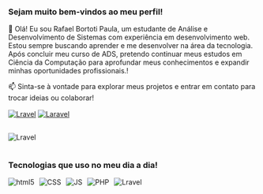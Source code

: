 <div>
    <h3>Sejam muito bem-vindos ao meu perfil!</h3>
    <p>👋 Olá! Eu sou Rafael Bortoti Paula, um estudante de Análise e Desenvolvimento de Sistemas com experiência em desenvolvimento web. Estou sempre buscando aprender e me desenvolver na área da tecnologia. Após concluir meu curso de ADS, pretendo continuar meus estudos em Ciência da Computação para aprofundar meus conhecimentos e expandir minhas oportunidades profissionais.!</p>
    <p>📫 Sinta-se à vontade para explorar meus projetos e entrar em contato para trocar ideias ou colaborar!</p>
</div>   

<div style="margin-bottom: 15px;">
    <a href="https://www.linkedin.com/in/rafael-bortoti/"><img align="center" alt="Lravel" src="https://img.shields.io/badge/LinkedIn-0077B5?style=for-the-badge&logo=linkedin&logoColor=white"></a>
    <a href="https://www.instagram.com/rafaelbortoti_/"><img align="center" alt="Laravel" src="https://img.shields.io/badge/Instagram-E4405F?style=for-the-badge&logo=instagram&logoColor=white"></a>
</div>


<div style="display: inline-block; margin-top: 15px; margin-bottom: 15px;">
    <img align="center" alt="Lravel" src="https://github-readme-stats.vercel.app/api?username=RafaelBortoti&show_icons=true&theme=highcontrast">
</div>

<div>
    <h3>Tecnologias que uso no meu dia a dia!</h3>
</div>    

<div style="display: flex; gap: 10px; margin-top: 15px;" >
    <img align="center" alt="html5" src="https://img.shields.io/badge/HTML5-E34F26?style=for-the-badge&logo=html5&logoColor=white">
    <img align="center" alt="CSS" src="https://img.shields.io/badge/CSS3-1572B6?style=for-the-badge&logo=css3&logoColor=white">
    <img align="center" alt="JS" src="https://img.shields.io/badge/JavaScript-F7DF1E?style=for-the-badge&logo=javascript&logoColor=black">
    <img align="center" alt="PHP" src="https://img.shields.io/badge/PHP-777BB4?style=for-the-badge&logo=php&logoColor=white">
    <img align="center" alt="Lravel" src="https://img.shields.io/badge/Laravel-FF2D20?style=for-the-badge&logo=laravel&logoColor=white">
</div>
